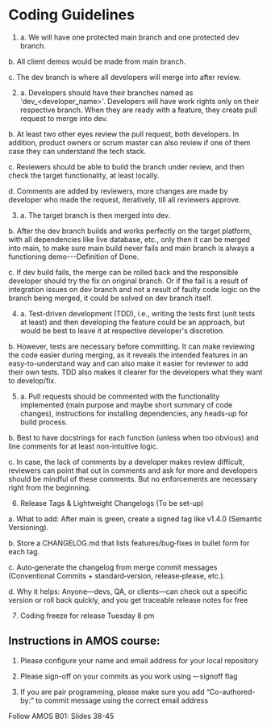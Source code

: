 # Coding Guidelines

1. a. We will have one protected main branch and one protected dev branch.

b. All client demos would be made from main branch.

c. The dev branch is where all developers will merge into after review.

2. a. Developers should have their branches named as 'dev_<developer_name>'. Developers will have work rights only on their respective branch. When they are ready with a feature, they create pull request to merge into dev.

b. At least two other eyes review the pull request, both developers. In addition, product owners or scrum master can also review if one of them case they can understand the tech stack.

c. Reviewers should be able to build the branch under review, and then check the target functionality, at least locally.

d. Comments are added by reviewers, more changes are made by developer who made the request, iteratively, till all reviewers approve.

3. a. The target branch is then merged into dev.

b. After the dev branch builds and works perfectly on the target platform, with all dependencies like live database, etc., only then it can be merged into main, to make sure main build never fails and main branch is always a functioning demo---Definition of Done.

c. If dev build fails, the merge can be rolled back and the responsible developer should try the fix on original branch. Or if the fail is a result of integration issues on dev branch and not a result of faulty code logic on the branch being merged, it could be solved on dev branch itself.

4. a. Test-driven development (TDD), i.e., writing the tests first (unit tests at least) and then developing the feature could be an approach, but would be best to leave it at respective developer's discretion.

b. However, tests are necessary before committing. It can make reviewing the code easier during merging, as it reveals the intended features in an easy-to-understand way and can also make it easier for reviewer to add their own tests. TDD also makes it clearer for the developers what they want to develop/fix.

5. a. Pull requests should be commented with the functionality implemented (main purpose and maybe short summary of code changes), instructions for installing dependencies, any heads-up for build process.

b. Best to have docstrings for each function (unless when too obvious) and line comments for at least non-intuitive logic.

c. In case, the lack of comments by a developer makes review difficult, reviewers can point that out in comments and ask for more and developers should be mindful of these comments. But no enforcements are necessary right from the beginning.

6. Release Tags & Lightweight Changelogs (To be set-up)

a. What to add: After main is green, create a signed tag like v1.4.0 (Semantic Versioning).

b. Store a CHANGELOG.md that lists features/bug‑fixes in bullet form for each tag.

c. Auto‑generate the changelog from merge commit messages (Conventional Commits + standard‑version, release‑please, etc.).

d. Why it helps: Anyone—devs, QA, or clients—can check out a specific version or roll back quickly, and you get traceable release notes for free

7. Coding freeze for release Tuesday 8 pm

## Instructions in AMOS course:

1. Please configure your name and email address for your local repository

2. Please sign-off on your commits as you work using –-signoff flag

3. If you are pair programming, please make sure you add “Co-authored-by:” to commit message using the correct email address

Follow AMOS B01: Slides 38-45